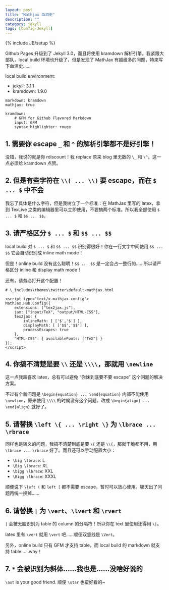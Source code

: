 ```yaml
---
layout: post
title: "Mathjax 血泪史"
description: ""
category: jekyll
tags: [Config-Jekyll]
---
```

{% include JB/setup %}

Github Pages 升级到了 Jekyll 3.0，而且将使用 kramdown 解析引擎。我紧跟大部队，local build 环境也升级了，但是发现了 MathJax 有超级多的问题，特来写下血泪史……

local build environment:

- jekyll: 3.1.1
- kramdown: 1.9.0

<!-- -->

	markdown: kramdown
	mathjax: true

	kramdown:
		# GFM for Github Flavored Markdown
		input: GFM
		syntax_highlighter: rouge

## 1. 需要你 escape `_` 和 `^` 的解析引擎都不是好引擎！

没错，我说的就是你 rdiscount！我 replace 原来 blog 里无数的 `\_` 和 `\^`。这一点必须给 kramdown 点赞。

## 2. 但是有些字符在 `\\( ... \\)` 要 escape，而在 `$ ... $` 中不会

我忘了具体是什么字符，但是我树立了一个标准：在 MathJax 里写的 latex，拿到 TexLive 之类的编辑器里可以立即使用，不要搞两个标准。所以我全部使用 `$ ... $` 和 `$$ ... $$`。

## 3. 请严格区分 `$ ... $` 和 `$$ ... $$`

local build 对 `$ ... $` 和 `$$ ... $$` 识别得很好！你在一行文字中间使用 `$$ ... $$` 它会自动识别成 inline math mode！

但是！online build 没有这么聪明！`$$ ... $$` 是一定会占一整行的……所以请严格区分 inline 和 display math mode！

还有，请务必打开这个配置！

	# \_includes\themes\twitter\default-mathjax.html
	
	<script type="text/x-mathjax-config">
	MathJax.Hub.Config({
		extensions: ["tex2jax.js"],
		jax: ["input/TeX", "output/HTML-CSS"],
		tex2jax: {
			inlineMath: [ ['$','$'] ],
			displayMath: [ ['$$','$$'] ],
			processEscapes: true
		},
		"HTML-CSS": { availableFonts: ["TeX"] }
	});
	</script>

## 4. 你搞不清楚是要 `\\` 还是 `\\\\`，那就用 `\newline`

这一点我超喜欢 latex，总有可以避免 “你妹到底要不要 escape” 这个问题的解决方案。

不过有个新问题是 `\begin{equation} ... \end{equation}` 内部不能使用 `\newline`，原来使用 `\\\\` 的时候没有这个问题。改成 `\begin{align} ... \end{align}` 就好了。
	
## 5. 请替换 `\left \{ ... \right \}` 为 `\lbrace ... \rbrace`

同样也是转义的问题，我搞不清楚到底是要 `\{` 还是 `\\{`，那就干脆都不用，用 `\lbrace ... \rbrace` 好了。而且还可以手动配置大小：

- `\big \lbrace`: L
- `\Big \lbrace`: XL
- `\bigg \lbrace`: XXL
- `\Bigg \lbrace`: XXXL

顺便说下 `\left (` 和 `left [` 都不需要 escape，暂时可以放心使用。哪天出了问题再统一换掉……

## 6. 请替换 `|` 为 `\vert`、`\lvert` 和 `\rvert`

`|` 会被无脑识别为 table 的 column 的分隔符！所以你在 text 里使用还得用 `\|`。

latex 里有 `\vert` 就用 `\vert` 吧……顺便双竖线是 `\Vert`。

另外，online build 只有 GFM 才支持 table，而 local build 的 markdown 就支持 table……why！
	
## 7. `*` 会被识别为斜体……我也是……没啥好说的

`\ast` is your good friend. 顺便 `\star` 也蛮好看的~

